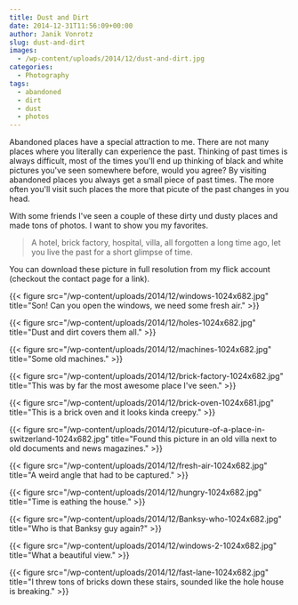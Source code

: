 ```yaml
---
title: Dust and Dirt
date: 2014-12-31T11:56:09+00:00
author: Janik Vonrotz
slug: dust-and-dirt
images:
  - /wp-content/uploads/2014/12/dust-and-dirt.jpg
categories:
  - Photography
tags:
  - abandoned
  - dirt
  - dust
  - photos
---
```

Abandoned places have a special attraction to me. There are not many places where you literally can experience the past. Thinking of past times is always difficult, most of the times you'll end up thinking of black and white pictures you've seen somewhere before, would you agree? By visiting abandoned places you always get a small piece of past times. The more often you'll visit such places the more that picute of the past changes in you head.

With some friends I've seen a couple of these dirty und dusty places and made tons of photos. I want to show you my favorites.
<!--more-->

<blockquote>
  A hotel, brick factory, hospital, villa, all forgotten a long time ago, let you live the past for a short glimpse of time.
</blockquote>

You can download these picture in full resolution from my flick account (checkout the contact page for a link).

{{< figure src="/wp-content/uploads/2014/12/windows-1024x682.jpg" title="Son! Can you open the windows, we need some fresh air." >}}

{{< figure src="/wp-content/uploads/2014/12/holes-1024x682.jpg" title="Dust and dirt covers them all." >}}

{{< figure src="/wp-content/uploads/2014/12/machines-1024x682.jpg" title="Some old machines." >}}

{{< figure src="/wp-content/uploads/2014/12/brick-factory-1024x682.jpg" title="This was by far the most awesome place I've seen." >}}

{{< figure src="/wp-content/uploads/2014/12/brick-oven-1024x681.jpg" title="This is a brick oven and it looks kinda creepy." >}}

{{< figure src="/wp-content/uploads/2014/12/picuture-of-a-place-in-switzerland-1024x682.jpg" title="Found this picture in an old villa next to old documents and news magazines." >}}

{{< figure src="/wp-content/uploads/2014/12/fresh-air-1024x682.jpg" title="A weird angle that had to be captured." >}}

{{< figure src="/wp-content/uploads/2014/12/hungry-1024x682.jpg" title="Time is eathing the house." >}}

{{< figure src="/wp-content/uploads/2014/12/Banksy-who-1024x682.jpg" title="Who is that Banksy guy again?" >}}

{{< figure src="/wp-content/uploads/2014/12/windows-2-1024x682.jpg" title="What a beautiful view." >}}

{{< figure src="/wp-content/uploads/2014/12/fast-lane-1024x682.jpg" title="I threw tons of bricks down these stairs, sounded like the hole house is breaking." >}}